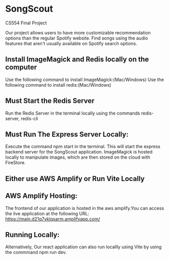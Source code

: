 # SongScout
CS554 Final Project

Our project allows users to have more customizable recommendation options than the regular Spotify website. Find songs using the audio features that aren't usually available on Spotify search options. 
## Install ImageMagick and Redis locally on the computer
Use the following command to install ImageMagick:(Mac/Windows)
Use the following command to install redis:(Mac/Windows)
## Must Start the Redis Server
Run the Redis Server in the terminal locally using the commands redis-server, redis-cli
## Must Run The Express Server Locally:
Execute the command npm start in the terminal. This will start the express backend server for the SongScout application. ImageMagick is hosted locally to manipulate images, which are then stored on the cloud with FireStore.

## Either use AWS Amplify or Run Vite Locally
## AWS Amplify Hosting:
The frontend of our application is hosted in the aws amplify.You can access the live application at the following URL: https://main.d21q7yklqsarm.amplifyapp.com/
## Running Locally:
Alternatively, Our react application can also run locallly using Vite by using the commmand npm run dev. 
